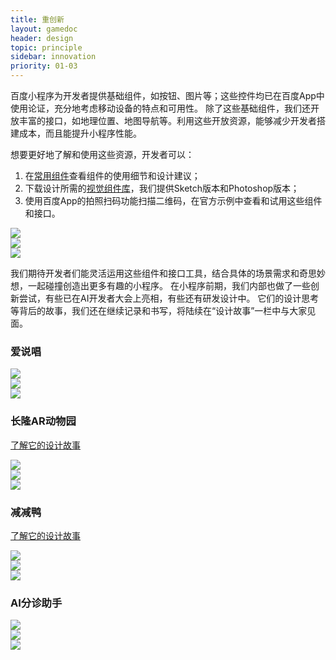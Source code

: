 ```yaml
---
title: 重创新
layout: gamedoc
header: design
topic: principle
sidebar: innovation
priority: 01-03
---
```

百度小程序为开发者提供基础组件，如按钮、图片等；这些控件均已在百度App中使用论证，充分地考虑移动设备的特点和可用性。
除了这些基础组件，我们还开放丰富的接口，如地理位置、地图导航等。利用这些开放资源，能够减少开发者搭建成本，而且能提升小程序性能。


想要更好地了解和使用这些资源，开发者可以：
1. 在[常用组件](../../component/topnav/)查看组件的使用细节和设计建议；
2. 下载设计所需的<a href="https://smartprogram.baidu.com/docs/design/resource/uikit/">视觉组件库</a>，我们提供Sketch版本和Photoshop版本；
3. 使用百度App的拍照扫码功能扫描二维码，在官方示例中查看和试用这些组件和接口。

<div class="m-doc-custom-examples-correct ispc"><img src="/img/game/design/principle/innovation/1-1.png"></div>
<div class="m-doc-custom-examples-correct ismobile"><img src="/img/game/design/principle/innovation/1-2.png"></div>
<div class="m-doc-custom-examples-correct isbox"><img src="/img/game/design/principle/innovation/1-3.png"></div>

我们期待开发者们能灵活运用这些组件和接口工具，结合具体的场景需求和奇思妙想，一起碰撞创造出更多有趣的小程序。
在小程序前期，我们内部也做了一些创新尝试，有些已在AI开发者大会上亮相，有些还有研发设计中。
它们的设计思考等背后的故事，我们还在继续记录和书写，将陆续在“设计故事”一栏中与大家见面。

### 爱说唱
<div class="m-doc-custom-examples-correct ispc"><img src="/img/game/design/principle/innovation/2-1.png"></div>
<div class="m-doc-custom-examples-correct ismobile"><img src="/img/game/design/principle/innovation/2-2.png"></div>
<div class="m-doc-custom-examples-correct isbox"><img src="/img/game/design/principle/innovation/2-3.png"></div>

### 长隆AR动物园
[了解它的设计故事](../../story/arzoo/)
<div class="m-doc-custom-examples-correct ispc"><img src="/img/game/design/principle/innovation/3-1.png"></div>
<div class="m-doc-custom-examples-correct ismobile"><img src="/img/game/design/principle/innovation/3-2.png"></div>
<div class="m-doc-custom-examples-correct isbox"><img src="/img/game/design/principle/innovation/3-3.png"></div>

### 减减鸭
[了解它的设计故事](../../story/light_up/)
<div class="m-doc-custom-examples-correct ispc"><img src="/img/game/design/principle/innovation/4-1.png"></div>
<div class="m-doc-custom-examples-correct ismobile"><img src="/img/game/design/principle/innovation/4-2.png"></div>
<div class="m-doc-custom-examples-correct isbox"><img src="/img/game/design/principle/innovation/4-3.png"></div>

### AI分诊助手
<div class="m-doc-custom-examples-correct ispc"><img src="/img/game/design/principle/innovation/5-1.png"></div>
<div class="m-doc-custom-examples-correct ismobile"><img src="/img/game/design/principle/innovation/5-2.png"></div>
<div class="m-doc-custom-examples-correct isbox"><img src="/img/game/design/principle/innovation/5-3.png"></div>

